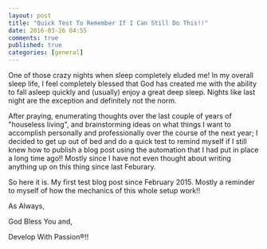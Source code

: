 ```yaml
---
layout: post
title: "Quick Test To Remember If I Can Still Do This!!"
date: 2016-03-26 04:55
comments: true
published: true
categories: [general]
---
```

One of those crazy nights when sleep completely eluded me! In my overall sleep life, I feel completely blessed that God has created me with the ability to fall asleep quickly and (usually) enjoy a great deep sleep. Nights like last night are the exception and definitely not the norm.

After praying, enumerating thoughts over the last couple of years of "houseless living", and brainstorming ideas on what things I want to accomplish personally and professionally over the course of the next year; I decided to get up out of bed and do a quick test to remind myself if I still knew how to publish a blog post using the automation that I had put in place a long time ago!! Mostly since I have not even thought about writing anything up on this thing since last Feburary.

So here it is. My first test blog post since February 2015. Mostly a reminder to myself of how the mechanics of this whole setup work!!

As Always,

God Bless You and,

Develop With Passion®!!
